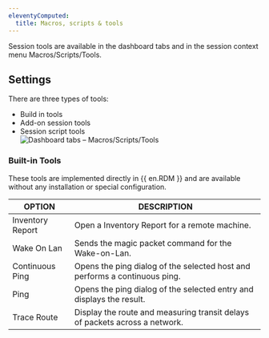 ```yaml
---
eleventyComputed:
  title: Macros, scripts & tools
---
```

Session tools are available in the dashboard tabs and in the session context menu Macros/Scripts/Tools. 

## Settings 

There are three types of tools:  

* Build in tools 
* Add-on session tools 
* Session script tools  
![Dashboard tabs – Macros/Scripts/Tools](https://webdevolutions.azureedge.net/docs/en/rdm/mac/clip6060.png) 

### Built-in Tools 

These tools are implemented directly in {{ en.RDM }} and are available without any installation or special configuration. 

| OPTION          | DESCRIPTION |
|-----------------|-------------|
| Inventory Report| Open a Inventory Report for a remote machine. |
| Wake On Lan     | Sends the magic packet command for the Wake-on-Lan. |
| Continuous Ping | Opens the ping dialog of the selected host and performs a continuous ping. |
| Ping            | Opens the ping dialog of the selected entry and displays the result. |
| Trace Route     | Display the route and measuring transit delays of packets across a network. |

